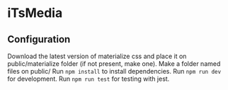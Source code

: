# iTsMedia


## Configuration
Download the latest version of materialize css and place it on public/materialize folder (if not present, make one).
Make a folder named files on public/
Run `npm install` to install dependencies.
Run `npm run dev` for development.
Run `npm run test` for testing with jest.
